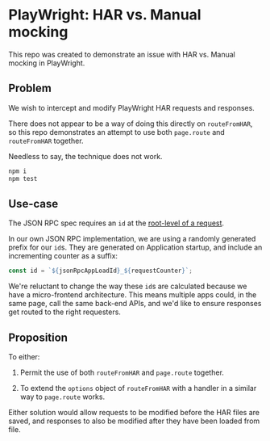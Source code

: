 # PlayWright: HAR vs. Manual mocking

This repo was created to demonstrate an issue with HAR vs. Manual mocking in
PlayWright.

## Problem

We wish to intercept and modify PlayWright HAR requests and responses.

There does not appear to be a way of doing this directly on `routeFromHAR`, so
this repo demonstrates an attempt to use both `page.route` and `routeFromHAR`
together.

Needless to say, the technique does not work.

```sh
npm i
npm test
```

## Use-case

The JSON RPC spec requires an `id` at the [root-level of a
request](https://www.jsonrpc.org/specification#request_object).

In our own JSON RPC implementation, we are using a randomly generated prefix
for our `id`s. They are generated on Application startup, and include an
incrementing counter as a suffix:

```javascript
const id = `${jsonRpcAppLoadId}_${requestCounter}`;
```

We're reluctant to change the way these `id`s are calculated because we have a
micro-frontend architecture. This means multiple apps could, in the same page,
call the same back-end APIs, and we'd like to ensure responses get routed to
the right requesters.

## Proposition

To either:

1. Permit the use of both `routeFromHAR` and `page.route` together.

2. To extend the `options` object of `routeFromHAR` with a handler in a similar
   way to `page.route` works.

Either solution would allow requests to be modified before the HAR files are
saved, and responses to also be modified after they have been loaded from file.
